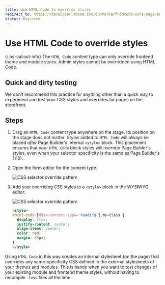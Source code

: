 ```yaml
---
title: Use HTML Code to override styles
redirect_to: https://developer.adobe.com/commerce/frontend-core/page-builder/styles/use-htmlcode-to-override-styles
status: migrated
---
```


# Use HTML Code to override styles

{:.bs-callout-info}
The `HTML Code` content type can only override frontend theme and module styles. Admin styles cannot be overridden using HTML Code.

## Quick and dirty testing

We don't recommend this practice for anything other than a quick way to experiment and test your CSS styles and overrides for pages on the storefront.

## Steps

1. Drag an `HTML Code` content type anywhere on the stage. Its position on the stage does not matter. Styles added to `HTML Code` will always be placed _after_ Page Builder's internal `<style>` block. This placement ensures that your `HTML Code` block styles will override Page Builder's styles, even when your selector specificity is the same as Page Builder's (110).

1. Open the form editor for the content type.

   ![CSS selector override pattern](../images/pagebuilder-html-code-editor.svg)

1. Add your overriding CSS styles to a `<style>` block in the WYSIWYG editor.

   ![CSS selector override pattern](../images/pagebuilder-html-code-wysiwyg.svg)

    ```html
    <style>
    #html-body [data-content-type='heading'].my-class {
      display: flex;
      justify-content: center;
      align-items: center;
      color: red;
      margin: 40px;
    }
    </style>
    ```

Using `HTML Code` in this way creates an internal stylesheet (on the page) that overrides any same-specificity CSS defined in the external stylesheets of your themes and modules. This is handy when you want to test changes of your existing module and frontend theme styles, without having to recompile `.less` files all the time.
